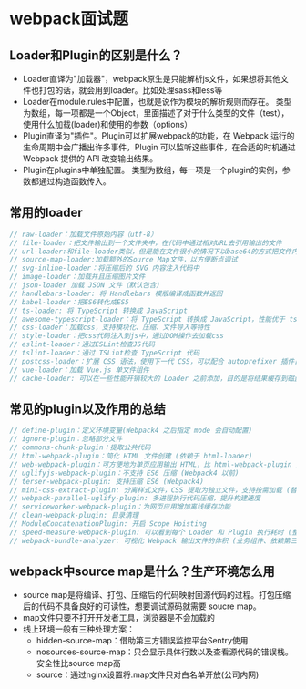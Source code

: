 # webpack面试题
## Loader和Plugin的区别是什么？
- Loader直译为"加载器"，webpack原生是只能解析js文件，如果想将其他文件也打包的话，就会用到loader。比如处理sass和less等
- Loader在module.rules中配置，也就是说作为模块的解析规则而存在。 类型为数组，每一项都是一个Object，里面描述了对于什么类型的文件（test），使用什么加载(loader)和使用的参数（options）
- Plugin直译为"插件"。Plugin可以扩展webpack的功能，在 Webpack 运行的生命周期中会广播出许多事件，Plugin 可以监听这些事件，在合适的时机通过 Webpack 提供的 API 改变输出结果。
- Plugin在plugins中单独配置。 类型为数组，每一项是一个plugin的实例，参数都通过构造函数传入。
## 常用的loader
```js
// raw-loader：加载文件原始内容（utf-8）
// file-loader：把文件输出到一个文件夹中，在代码中通过相对URL去引用输出的文件
// url-loader:和file-loader类似，但是能在文件很小的情况下以base64的方式把文件内容注入到代码中
// source-map-loader:加载额外的Source Map文件，以方便断点调试
// svg-inline-loader：将压缩后的 SVG 内容注入代码中
// image-loader：加载并且压缩图片文件
// json-loader 加载 JSON 文件（默认包含）
// handlebars-loader: 将 Handlebars 模版编译成函数并返回
// babel-loader：把ES6转化成ES5
// ts-loader: 将 TypeScript 转换成 JavaScript
// awesome-typescript-loader：将 TypeScript 转换成 JavaScript，性能优于 ts-loader
// css-loader：加载css，支持模块化、压缩、文件导入等特性
// style-loader：把css代码注入到js中，通过DOM操作去加载css
// eslint-loader：通过ESLint检查JS代码
// tslint-loader：通过 TSLint检查 TypeScript 代码
// postcss-loader：扩展 CSS 语法，使用下一代 CSS，可以配合 autoprefixer 插件自动补齐 CSS3 前缀
// vue-loader：加载 Vue.js 单文件组件
// cache-loader: 可以在一些性能开销较大的 Loader 之前添加，目的是将结果缓存到磁盘里
```
## 常见的plugin以及作用的总结
```js
// define-plugin：定义环境变量(Webpack4 之后指定 mode 会自动配置)
// ignore-plugin：忽略部分文件
// commons-chunk-plugin：提取公共代码
// html-webpack-plugin：简化 HTML 文件创建 (依赖于 html-loader)
// web-webpack-plugin：可方便地为单页应用输出 HTML，比 html-webpack-plugin 好用
// uglifyjs-webpack-plugin：不支持 ES6 压缩 (Webpack4 以前)
// terser-webpack-plugin: 支持压缩 ES6 (Webpack4)
// mini-css-extract-plugin: 分离样式文件，CSS 提取为独立文件，支持按需加载 (替代extract-text-webpack-plugin)
// webpack-parallel-uglify-plugin: 多进程执行代码压缩，提升构建速度
// serviceworker-webpack-plugin：为网页应用增加离线缓存功能
// clean-webpack-plugin: 目录清理
// ModuleConcatenationPlugin: 开启 Scope Hoisting
// speed-measure-webpack-plugin: 可以看到每个 Loader 和 Plugin 执行耗时 (整个打包耗时、每个 Plugin 和 Loader 耗时)
// webpack-bundle-analyzer: 可视化 Webpack 输出文件的体积 (业务组件、依赖第三方模块)
```
## webpack中source map是什么？生产环境怎么用
- source map是将编译、打包、压缩后的代码映射回源代码的过程。打包压缩后的代码不具备良好的可读性，想要调试源码就需要 soucre map。
- map文件只要不打开开发者工具，浏览器是不会加载的
- 线上环境一般有三种处理方案：
  - hidden-source-map：借助第三方错误监控平台Sentry使用
  - nosources-source-map：只会显示具体行数以及查看源代码的错误栈。安全性比source map高
  - source：通过nginx设置将.map文件只对白名单开放(公司内网)
